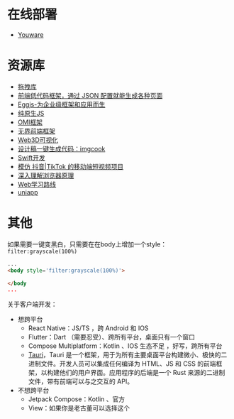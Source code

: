 # 在线部署

- [Youware](https://www.youware.com/)

# 资源库

- [拖拽库](https://github.com/Shopify/draggable)
- [前端低代码框架，通过 JSON 配置就能生成各种页面](https://github.com/baidu/amis)
- [Eggjs-为企业级框架和应用而生](https://www.eggjs.org/)
- [纯原生JS](https://github.com/soyaine/JavaScript30.git)
- [OMI框架](https://github.com/Tencent/omi)
- [无界前端框架](https://github.com/Tencent/wujie)
- [Web3D可视化](http://www.webgl3d.cn/)
- [设计稿一键生成代码：imgcook](https://www.imgcook.com/)
- [Swift开发](https://developer.apple.com/tutorials/develop-in-swift)
- [模仿 抖音|TikTok 的移动端短视频项目](https://github.com/zyronon/douyin)
- [深入理解浏览器原理](https://www.developers.pub/wiki/1006381/1002169)
- [Web学习路线](https://github.com/qianguyihao/Web)
- [uniapp](https://zh.uniapp.dcloud.io/)


# 其他

如果需要一键变黑白，只需要在在body上增加一个style：`filter:grayscale(100%)`
```html
...
<body style='filter:grayscale(100%)'>

</body
...
```

关于客户端开发：
- 想跨平台
    - React Native：JS/TS ，跨 Android 和 IOS
    - Flutter：Dart （需要忍受）、跨所有平台，桌面只有一个窗口
    - Compose Multiplatform：Kotlin 、IOS 生态不足 ，好写，跨所有平台
    - [Tauri](https://github.com/tauri-apps/tauri)，Tauri 是一个框架，用于为所有主要桌面平台构建微小、极快的二进制文件。开发人员可以集成任何编译为 HTML、JS 和 CSS 的前端框架，以构建他们的用户界面。应用程序的后端是一个 Rust 来源的二进制文件，带有前端可以与之交互的 API。
- 不想跨平台
    - Jetpack Compose：Kotlin 、官方
    - View：如果你是老古董可以选择这个


